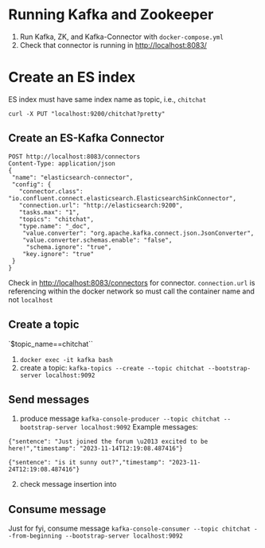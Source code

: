 # Running Kafka and Zookeeper
1. Run Kafka, ZK, and Kafka-Connector with `docker-compose.yml`
2. Check that connector is running in [http://localhost:8083/](http://localhost:8083/)

# Create an ES index
ES index must have same index name as topic, i.e., `chitchat`
```
curl -X PUT "localhost:9200/chitchat?pretty"
```

## Create an ES-Kafka Connector
```
POST http://localhost:8083/connectors
Content-Type: application/json
{
 "name": "elasticsearch-connector",
 "config": {
   "connector.class": "io.confluent.connect.elasticsearch.ElasticsearchSinkConnector",
   "connection.url": "http://elasticsearch:9200",
   "tasks.max": "1",
   "topics": "chitchat",
   "type.name": "_doc",
    "value.converter": "org.apache.kafka.connect.json.JsonConverter",
    "value.converter.schemas.enable": "false",
     "schema.ignore": "true",
    "key.ignore": "true"
 }
}
```
Check in [http://localhost:8083/connectors](http://localhost:8083/connectors) for connector.
`connection.url` is referencing within the docker network so must call the container name and not `localhost`

## Create a topic
`$topic_name==chitchat``
1. `docker exec -it kafka bash`
2. create a topic: `kafka-topics --create --topic chitchat --bootstrap-server localhost:9092`

## Send messages
1. produce message `kafka-console-producer --topic chitchat --bootstrap-server localhost:9092`
Example messages:
```
{"sentence": "Just joined the forum \u2013 excited to be here!","timestamp": "2023-11-14T12:19:08.487416"}

{"sentence": "is it sunny out?","timestamp": "2023-11-24T12:19:08.487416"}
```
2. check message insertion into

## Consume message
Just for fyi, consume message `kafka-console-consumer --topic chitchat --from-beginning --bootstrap-server localhost:9092`
